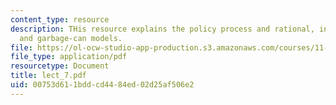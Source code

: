 ```yaml
---
content_type: resource
description: THis resource explains the policy process and rational, incremental,
  and garbage-can models.
file: https://ol-ocw-studio-app-production.s3.amazonaws.com/courses/11-007-resolving-public-disputes-spring-2005/00753d611bddcd4484ed02d25af506e2_lect_7.pdf
file_type: application/pdf
resourcetype: Document
title: lect_7.pdf
uid: 00753d61-1bdd-cd44-84ed-02d25af506e2
---
```

